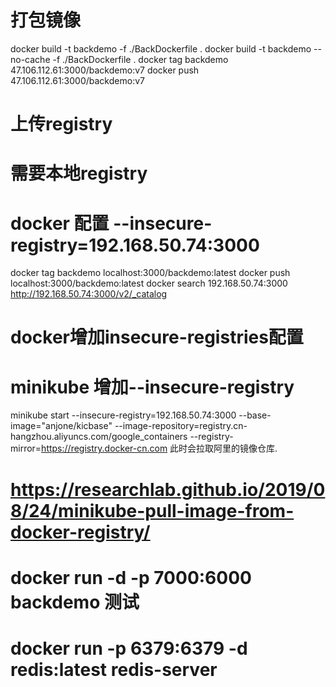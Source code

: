 # 打包镜像
docker build -t backdemo  -f ./BackDockerfile .
docker build -t backdemo --no-cache -f ./BackDockerfile .
docker tag backdemo 47.106.112.61:3000/backdemo:v7
docker push 47.106.112.61:3000/backdemo:v7
# 上传registry
# 需要本地registry
# docker 配置 --insecure-registry=192.168.50.74:3000
docker tag backdemo localhost:3000/backdemo:latest
docker push localhost:3000/backdemo:latest
 docker search 192.168.50.74:3000
 http://192.168.50.74:3000/v2/_catalog
# docker增加insecure-registries配置
# minikube 增加--insecure-registry
minikube start --insecure-registry=192.168.50.74:3000 --base-image="anjone/kicbase" --image-repository=registry.cn-hangzhou.aliyuncs.com/google_containers --registry-mirror=https://registry.docker-cn.com
此时会拉取阿里的镜像仓库.
# https://researchlab.github.io/2019/08/24/minikube-pull-image-from-docker-registry/

# docker run -d -p 7000:6000 backdemo 测试

# docker run -p 6379:6379 -d redis:latest redis-server